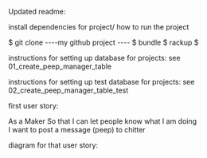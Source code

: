 Updated readme:

install dependencies for project/ how to run the project

$ git clone ----my github project ----
$ bundle
$ rackup
$

instructions for setting up database for projects:
see 01_create_peep_manager_table

instructions for setting up test database for projects:
see 02_create_peep_manager_table_test

first user story:

As a Maker
So that I can let people know what I am doing  
I want to post a message (peep) to chitter

diagram for that user story:

